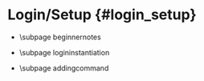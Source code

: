 Login/Setup {#login_setup}
============

* \subpage beginnernotes

* \subpage logininstantiation

* \subpage addingcommand